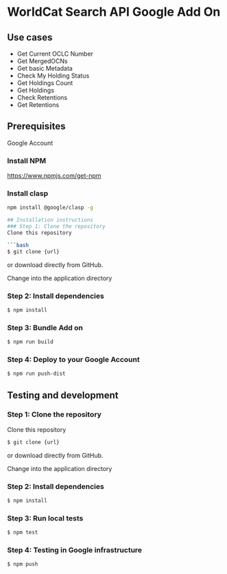 # WorldCat Search API Google Add On

## Use cases
- Get Current OCLC Number
- Get MergedOCNs     
- Get basic Metadata
- Check My Holding Status
- Get Holdings Count
- Get Holdings           
- Check Retentions
- Get Retentions 

## Prerequisites

Google Account

### Install NPM
https://www.npmjs.com/get-npm

### Install clasp

```bash
npm install @google/clasp -g 

## Installation instructions
### Step 1: Clone the repository
Clone this repository

```bash
$ git clone {url}
```
or download directly from GitHub.

Change into the application directory

### Step 2: Install  dependencies

```bash
$ npm install
```

### Step 3: Bundle Add on
```bash
$ npm run build
```

### Step 4: Deploy to your Google Account
```bash
$ npm run push-dist
```

## Testing and development

### Step 1: Clone the repository
Clone this repository

```bash
$ git clone {url}
```
or download directly from GitHub.

Change into the application directory

### Step 2: Install  dependencies

```bash
$ npm install
```

### Step 3: Run local tests

```bash
$ npm test
```

### Step 4: Testing in Google infrastructure
```bash
$ npm push
```

